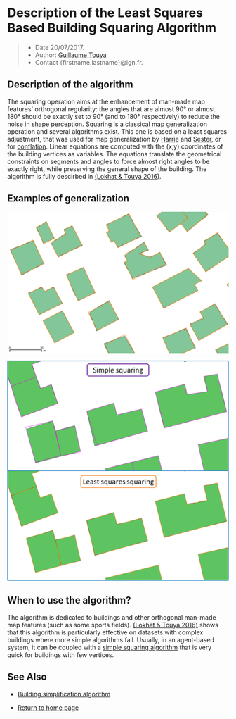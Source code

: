 # Description of the Least Squares Based Building Squaring Algorithm

> - Date 20/07/2017.
> - Author: [Guillaume Touya][1]
> - Contact {firstname.lastname}@ign.fr.



Description of the algorithm
-------------
The squaring operation aims at the enhancement of man-made map features' orthogonal regularity: the angles that are almost 90° or almost 180° should be exactly set to 90° (and to 180° respectively) to reduce the noise in shape perception.
Squaring is a classical map generalization operation and several algorithms exist. This one is based on a least squares adjustment, that was used for map generalization by [Harrie][5] and [Sester][7], or for [conflation][8].
Linear equations are computed with the (x,y) coordinates of the building vertices as variables. The equations translate the geometrical constraints on segments and angles to force almost right angles to be exactly right, while preserving the general shape of the building.
The algorithm is fully descirbed in [(Lokhat & Touya 2016)][3].


Examples of generalization
-------------
![Quite simple buildings from IGN data squared with least squares adjustment](images/reunion_simple_ls.png)


![Comparison between two squaring methods: the simple squaring and the least squares adjustment](images/wurzburg_1.png)


When to use the algorithm?
-------------
The algorithm is dedicated to buildings and other orthogonal man-made map features (such as some sports fields). 
[(Lokhat & Touya 2016)][3] shows that this algorithm is particularly effective on datasets with complex buildings where more simple algorithms fail. 
Usually, in an agent-based system, it can be coupled with a [simple squaring algorithm][3] that is very quick for buildings with few vertices.


See Also
-------------
- [Building simplification algorithm][2]

- [Return to home page][6]


[1]: http://recherche.ign.fr/labos/cogit/english/cv.php?prenom=&nom=Touya
[2]: /simplification.md
[3]: http://dx.doi.org/10.5311/JOSIS.2016.13.276
[4]: https://github.com/IGNF/CartAGen/blob/master/cartagen-core/src/main/java/fr/ign/cogit/cartagen/algorithms/polygon/PolygonSquaring.java
[5]: http://dx.doi.org/10.1023/a:1019765902987
[6]: https://ignf.github.io/CartAGen
[7]: http://dx.doi.org/10.1080/13658810500161179
[8]: http://dx.doi.org/10.3390/ijgi2030621